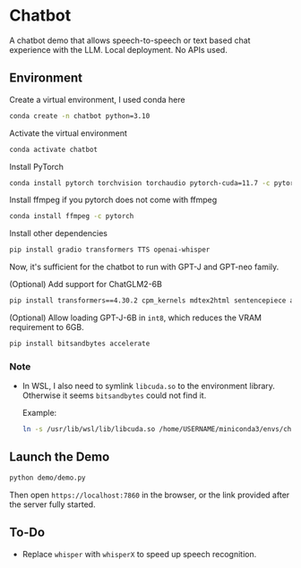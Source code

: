 # Chatbot

A chatbot demo that allows speech-to-speech or text based chat experience with the LLM. Local deployment. No APIs used.

## Environment

Create a virtual environment, I used conda here

```bash
conda create -n chatbot python=3.10
```

Activate the virtual environment

```bash
conda activate chatbot
```

Install PyTorch

```bash
conda install pytorch torchvision torchaudio pytorch-cuda=11.7 -c pytorch -c nvidia
```

Install ffmpeg if you pytorch does not come with ffmpeg

```bash
conda install ffmpeg -c pytorch
```

Install other dependencies

```bash
pip install gradio transformers TTS openai-whisper 
```

Now, it's sufficient for the chatbot to run with GPT-J and GPT-neo family.

(Optional) Add support for ChatGLM2-6B

```bash
pip install transformers==4.30.2 cpm_kernels mdtex2html sentencepiece accelerate
```

(Optional) Allow loading GPT-J-6B in ```int8```, which reduces the VRAM requirement to 6GB. 

```bash
pip install bitsandbytes accelerate
```

### Note

-   In WSL, I also need to symlink ```libcuda.so``` to the environment library. Otherwise it seems ```bitsandbytes``` could not find it.

    Example:

    ```bash
    ln -s /usr/lib/wsl/lib/libcuda.so /home/USERNAME/miniconda3/envs/chatbot/lib/libcuda.so
    ```

## Launch the Demo

```bash
python demo/demo.py
```

Then open `https://localhost:7860` in the browser, or the link provided after the server fully started.

## To-Do

-   Replace `whisper` with `whisperX` to speed up speech recognition.
